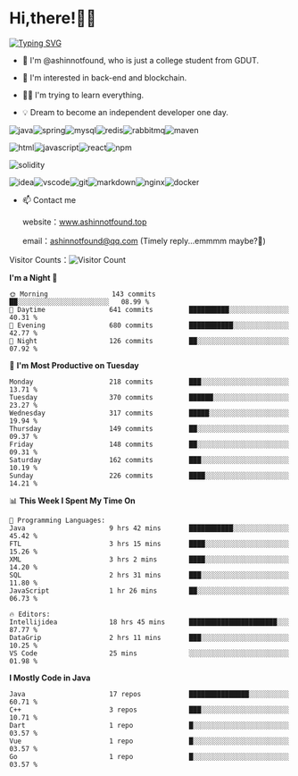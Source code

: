 # Hi,there!👨‍🔧
[![Typing SVG](https://readme-typing-svg.herokuapp.com?font=Fira+Code&pause=1000&width=435&lines=Welcome%2C+this+is+ashinnotfound%F0%9F%98%81+)](https://git.io/typing-svg)

- 👋 I'm @ashinnotfound, who is just a college student from GDUT.

- 👀 I'm interested in back-end and blockchain.

- 👨‍🔧 I'm trying to learn everything.

- 💡 Dream to become an independent developer one day.

![java](https://img.shields.io/badge/Java-ED8B00?style=for-the-badge&logo=openjdk&logoColor=white)![spring](https://img.shields.io/badge/Spring-6DB33F?style=for-the-badge&logo=spring&logoColor=white)![mysql](https://img.shields.io/badge/MySQL-005C84?style=for-the-badge&logo=mysql&logoColor=white)![redis](https://img.shields.io/badge/redis-%23DD0031.svg?&style=for-the-badge&logo=redis&logoColor=white)![rabbitmq](https://img.shields.io/badge/rabbitmq-%23FF6600.svg?&style=for-the-badge&logo=rabbitmq&logoColor=white)![maven](https://img.shields.io/badge/apache_maven-C71A36?style=for-the-badge&logo=apachemaven&logoColor=white)

![html](https://img.shields.io/badge/HTML-239120?style=for-the-badge&logo=html5&logoColor=white)![javascript](https://img.shields.io/badge/JavaScript-323330?style=for-the-badge&logo=javascript&logoColor=F7DF1E)![react](https://img.shields.io/badge/React-20232A?style=for-the-badge&logo=react&logoColor=61DAFB)![npm](https://img.shields.io/badge/npm-CB3837?style=for-the-badge&logo=npm&logoColor=white)

![solidity](https://img.shields.io/badge/Solidity-e6e6e6?style=for-the-badge&logo=solidity&logoColor=black)

![idea](https://img.shields.io/badge/IntelliJ_IDEA-000000.svg?style=for-the-badge&logo=intellij-idea&logoColor=white)![vscode](https://img.shields.io/badge/VSCode-0078D4?style=for-the-badge&logo=visual%20studio%20code&logoColor=white)![git](https://img.shields.io/badge/GIT-E44C30?style=for-the-badge&logo=git&logoColor=white
)![markdown](https://img.shields.io/badge/Markdown-000000?style=for-the-badge&logo=markdown&logoColor=white)![nginx](https://img.shields.io/badge/Nginx-009639?style=for-the-badge&logo=nginx&logoColor=white)![docker](https://img.shields.io/badge/Docker-2CA5E0?style=for-the-badge&logo=docker&logoColor=white)

- 📫 Contact me
    
    website：www.ashinnotfound.top
    
    email：ashinnotfound@qq.com (Timely reply...emmmm maybe?🤪)

​Visitor Counts：![Visitor Count](https://profile-counter.glitch.me/ashinnotfound/count.svg)

<!--START_SECTION:waka-->
**I'm a Night 🦉** 

```text
🌞 Morning                143 commits         ██░░░░░░░░░░░░░░░░░░░░░░░   08.99 % 
🌆 Daytime                641 commits         ██████████░░░░░░░░░░░░░░░   40.31 % 
🌃 Evening                680 commits         ███████████░░░░░░░░░░░░░░   42.77 % 
🌙 Night                  126 commits         ██░░░░░░░░░░░░░░░░░░░░░░░   07.92 % 
```
📅 **I'm Most Productive on Tuesday** 

```text
Monday                   218 commits         ███░░░░░░░░░░░░░░░░░░░░░░   13.71 % 
Tuesday                  370 commits         ██████░░░░░░░░░░░░░░░░░░░   23.27 % 
Wednesday                317 commits         █████░░░░░░░░░░░░░░░░░░░░   19.94 % 
Thursday                 149 commits         ██░░░░░░░░░░░░░░░░░░░░░░░   09.37 % 
Friday                   148 commits         ██░░░░░░░░░░░░░░░░░░░░░░░   09.31 % 
Saturday                 162 commits         ███░░░░░░░░░░░░░░░░░░░░░░   10.19 % 
Sunday                   226 commits         ████░░░░░░░░░░░░░░░░░░░░░   14.21 % 
```


📊 **This Week I Spent My Time On** 

```text
💬 Programming Languages: 
Java                     9 hrs 42 mins       ███████████░░░░░░░░░░░░░░   45.42 % 
FTL                      3 hrs 15 mins       ████░░░░░░░░░░░░░░░░░░░░░   15.26 % 
XML                      3 hrs 2 mins        ████░░░░░░░░░░░░░░░░░░░░░   14.20 % 
SQL                      2 hrs 31 mins       ███░░░░░░░░░░░░░░░░░░░░░░   11.80 % 
JavaScript               1 hr 26 mins        ██░░░░░░░░░░░░░░░░░░░░░░░   06.73 % 

🔥 Editors: 
Intellijidea             18 hrs 45 mins      ██████████████████████░░░   87.77 % 
DataGrip                 2 hrs 11 mins       ███░░░░░░░░░░░░░░░░░░░░░░   10.25 % 
VS Code                  25 mins             ░░░░░░░░░░░░░░░░░░░░░░░░░   01.98 % 
```

**I Mostly Code in Java** 

```text
Java                     17 repos            ███████████████░░░░░░░░░░   60.71 % 
C++                      3 repos             ███░░░░░░░░░░░░░░░░░░░░░░   10.71 % 
Dart                     1 repo              █░░░░░░░░░░░░░░░░░░░░░░░░   03.57 % 
Vue                      1 repo              █░░░░░░░░░░░░░░░░░░░░░░░░   03.57 % 
Go                       1 repo              █░░░░░░░░░░░░░░░░░░░░░░░░   03.57 % 
```




<!--END_SECTION:waka-->
